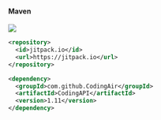 #### Maven
[![](https://jitpack.io/v/CodingAir/CodingAPI.svg)](https://jitpack.io/#CodingAir/CodingAPI)
```xml
<repository>
  <id>jitpack.io</id>
  <url>https://jitpack.io</url>
</repository>

<dependency>  
  <groupId>com.github.CodingAir</groupId>
  <artifactId>CodingAPI</artifactId>  
  <version>1.11</version>  
</dependency>
```
